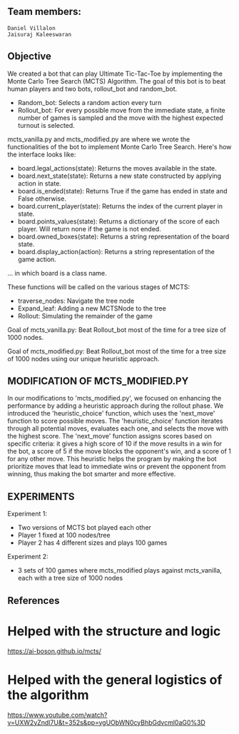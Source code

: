 ## Team members: 
    Daniel Villalon 
    Jaisuraj Kaleeswaran
    
## Objective

We created a bot that can play Ultimate Tic-Tac-Toe by implementing the Monte Carlo Tree Search (MCTS) Algorithm. The goal of this bot is to beat human players and two bots, rollout_bot and random_bot. 

- Random_bot: Selects a random action every turn
- Rollout_bot: For every possible move from the immediate state, a finite number of games is sampled and the move with the highest expected turnout is selected.
  

mcts_vanilla.py and mcts_modified.py are where we wrote the functionalities of the bot to implement Monte Carlo Tree Search. Here's how the interface looks like:

- board.legal_actions(state): Returns the moves available in the state.
- board.next_state(state): Returns a new state constructed by applying action in state.
- board.is_ended(state): Returns True if the game has ended in state and False otherwise.
- board.current_player(state): Returns the index of the current player in state.
- board.points_values(state): Returns a dictionary of the score of each player. Will return none if the game is not ended.
- board.owned_boxes(state): Returns a string representation of the board state.
- board.display_action(action): Returns a string representation of the game action.

... in which board is a class name.

These functions will be called on the various stages of MCTS:
- traverse_nodes: Navigate the tree node
- Expand_leaf: Adding a new MCTSNode to the tree
- Rollout: Simulating the remainder of the game

  
Goal of mcts_vanilla.py: Beat Rollout_bot most of the time for a tree size of 1000 nodes.

Goal of mcts_modified.py: Beat Rollout_bot most of the time for a tree size of 1000 nodes using our unique heuristic approach.

## MODIFICATION OF MCTS_MODIFIED.PY

In our modifications to 'mcts_modified.py', we focused on enhancing the performance by adding a heuristic approach during the rollout phase. We introduced the 'heuristic_choice' function, which uses the 'next_move' function to score possible moves. The 'heuristic_choice' function iterates through all potential moves, evaluates each one, and selects the move with the highest score. The 'next_move' function assigns scores based on specific criteria: it gives a high score of 10 if the move results in a win for the bot, a score of 5 if the move blocks the opponent's win, and a score of 1 for any other move. This heuristic helps the program by making the bot prioritize moves that lead to immediate wins or prevent the opponent from winning, thus making the bot smarter and more effective.

## EXPERIMENTS

Experiment 1: 
- Two versions of MCTS bot played each other
- Player 1 fixed at 100 nodes/tree
- Player 2 has 4 different sizes and plays 100 games

Experiment 2:
- 3 sets of 100 games where mcts_modified plays against mcts_vanilla, each with a tree size of 1000 nodes

## References

# Helped with the structure and logic
https://ai-boson.github.io/mcts/ 

# Helped with the general logistics of the algorithm
https://www.youtube.com/watch?v=UXW2yZndl7U&t=352s&pp=ygUObWN0cyBhbGdvcml0aG0%3D




